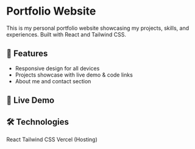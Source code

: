 # Portfolio Website

This is my personal portfolio website showcasing my projects, skills, and experiences. Built with React and Tailwind CSS.

## 🚀 Features

* Responsive design for all devices
* Projects showcase with live demo & code links
* About me and contact section

## 🔗 Live Demo

## 🛠️ Technologies
React
Tailwind CSS
Vercel (Hosting)
